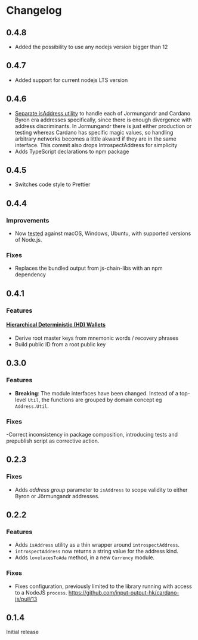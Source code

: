 Changelog
=========
## 0.4.8
- Added the possibility to use any nodejs version bigger than 12
## 0.4.7
- Added support for current nodejs LTS version
## 0.4.6
- [Separate isAddress utility](https://github.com/input-output-hk/cardano-js/commit/21e55a96577e895f7f321b320c978cfffd4b78c7)
to handle each of Jormungandr and Cardano Byron era addresses specifically, since there is
enough divergence with address discriminants. In Jormungandr there is just either production
or testing whereas Cardano has specific magic values, so handling arbitrary networks becomes
a little akward if they are in the same interface. This commit also drops IntrospectAddress
for simplicity
- Adds TypeScript declarations to npm package
## 0.4.5
- Switches code style to Prettier
## 0.4.4
### Improvements
- Now [tested](https://github.com/input-output-hk/cardano-js/actions?query=workflow%3ACI+branch%3Amaster) against macOS, Windows, Ubuntu, with supported versions of Node.js.
### Fixes
- Replaces the bundled output from js-chain-libs with an npm dependency
## 0.4.1
### Features
#### [Hierarchical Deterministic (HD) Wallets](./src/hd/README.md)
- Derive root master keys from mnemonic words / recovery phrases
- Build public ID from a root public key
## 0.3.0
### Features
- **Breaking**: The module interfaces have been changed. Instead of a top-level `Util`, the functions are grouped by domain concept eg `Address.Util`.
### Fixes
-Correct inconsistency in package composition, introducing tests and prepublish script as corrective action.

## 0.2.3
### Fixes
- Adds _address group_ parameter to `isAddress` to scope validity to either Byron or Jörmungandr addresses.
## 0.2.2
### Features
- Adds `isAddress` utility as a thin wrapper around `introspectAddress`.
- `introspectAddress` now returns a string value for the address kind.
- Adds `lovelacesToAda` method, in a new `Currency` module.

### Fixes
- Fixes configuration, previously limited to the library running with access to a NodeJS `process`.
https://github.com/input-output-hk/cardano-js/pull/13

## 0.1.4
Initial release
